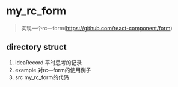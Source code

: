 # my_rc_form

> 实现一个rc—form(https://github.com/react-component/form)


## directory struct

1. ideaRecord 平时思考的记录
2. example 对rc—form的使用例子
3. src my_rc_form的代码
